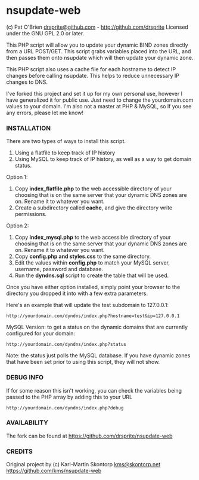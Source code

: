 nsupdate-web
=============

(c) Pat O'Brien <drsprite@github.com> - http://github.com/drsprite
Licensed under the GNU GPL 2.0 or later.

This PHP script will allow you to update your dynamic BIND zones directly 
from a URL POST/GET. This script grabs variables placed into the URL, and 
then passes them onto nsupdate which will then update your dynamic zone. 

This PHP script also uses a cache file for each hostname to detect IP changes 
before calling nsupdate. This helps to reduce unnecessary IP changes to DNS. 

I've forked this project and set it up for my own personal use, however I have
generalized it for public use. Just need to change the yourdomain.com values to
your domain. I'm also not a master at PHP & MySQL, so if you see any errors, 
please let me know! 


### INSTALLATION

There are two types of ways to install this script. 

1. Using a flatfile to keep track of IP history
2. Using MySQL to keep track of IP history, as well as a way to get domain status.

Option 1:

1. Copy <b>index_flatfile.php</b> to the web accessible directory of your choosing that is on 
   the same server that your dynamic DNS zones are on. Rename it to whatever you want.
2. Create a subdirectory called <b>cache</b>, and give the directory write permissions.


Option 2:

1. Copy <b>index_mysql.php</b> to the web accessible directory of your choosing that is on the
same server that your dynamic DNS zones are on. Rename it to whatever you want. 
2. Copy <b>config.php and styles.css</b> to the same directory.
3. Edit the values within <b>config.php</b> to match your MySQL server, username, password and database.
4. Run the <b>dyndns.sql</b> script to create the table that will be used.

Once you have either option installed, simply point your browser to the directory you dropped 
it into with a few extra parameters. 

Here's an example that will update the test subdomain to 127.0.0.1: 

    http://yourdomain.com/dyndns/index.php?hostname=test&ip=127.0.0.1
	

MySQL Version: to get a status on the dynamic domains that are currently configured for your domain:

    http://yourdomain.com/dyndns/index.php?status
	
Note: the status just polls the MySQL database. If you have dynamic zones that have been set 
prior to using this script, they will not show.
	
	
### DEBUG INFO

If for some reason this isn't working, you can check the variables being passed to the 
PHP array by adding this to your URL

    http://yourdomain.com/dyndns/index.php?debug

### AVAILABILITY

The fork can be found at https://github.com/drsprite/nsupdate-web


### CREDITS 
Original project by (c) Karl-Martin Skontorp <kms@skontorp.net>
https://github.com/kms/nsupdate-web